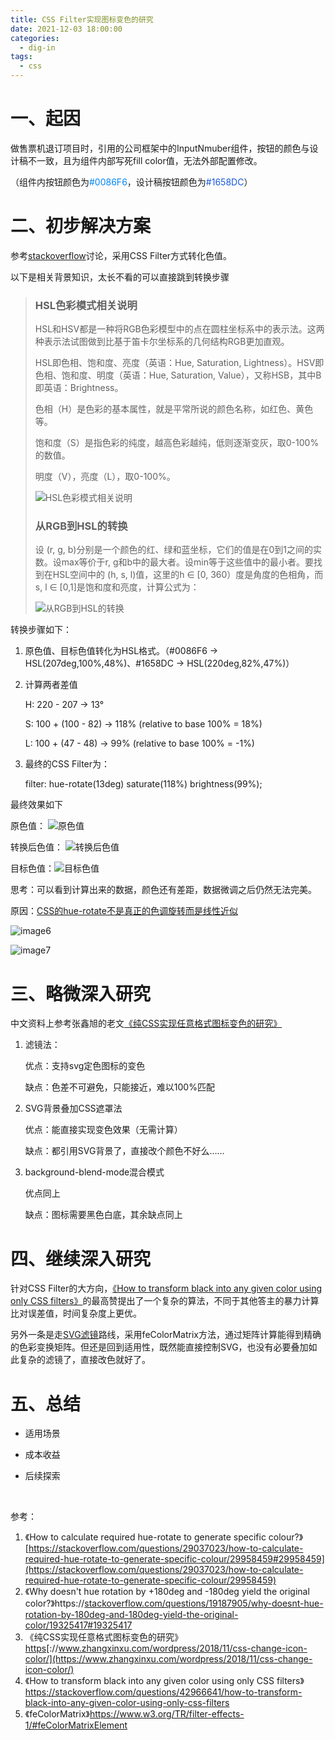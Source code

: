 ```yaml
---
title: CSS Filter实现图标变色的研究
date: 2021-12-03 18:00:00
categories:
  - dig-in
tags:
  - css
---
```

# 一、起因

做售票机退订项目时，引用的公司框架中的InputNmuber组件，按钮的颜色与设计稿不一致，且为组件内部写死fill color值，无法外部配置修改。

（组件内按钮颜色为<span style="color: #0086F6">#0086F6</span>，设计稿按钮颜色为<span style="color: #1658DC">#1658DC</span>）

# 二、初步解决方案

参考[stackoverflow](https://stackoverflow.com/questions/29037023/how-to-calculate-required-hue-rotate-to-generate-specific-colour/29958459)讨论，采用CSS Filter方式转化色值。

以下是相关背景知识，太长不看的可以直接跳到转换步骤

> ### HSL色彩模式相关说明
>
> HSL和HSV都是一种将RGB色彩模型中的点在圆柱坐标系中的表示法。这两种表示法试图做到比基于笛卡尔坐标系的几何结构RGB更加直观。
>
> HSL即色相、饱和度、亮度（英语：Hue, Saturation, Lightness）。HSV即色相、饱和度、明度（英语：Hue, Saturation, Value），又称HSB，其中B即英语：Brightness。
>
> 色相（H）是色彩的基本属性，就是平常所说的颜色名称，如红色、黄色等。
>
> 饱和度（S）是指色彩的纯度，越高色彩越纯，低则逐渐变灰，取0-100%的数值。
>
> 明度（V），亮度（L），取0-100%。
>
> ![HSL色彩模式相关说明](/images/dig-in/006/image1.png)
>
> ### 从RGB到HSL的转换
>
> 设 (r, g, b)分别是一个颜色的红、绿和蓝坐标，它们的值是在0到1之间的实数。设max等价于r, g和b中的最大者。设min等于这些值中的最小者。要找到在HSL空间中的 (h, s, l)值，这里的h ∈ [0, 360）度是角度的色相角，而s, l ∈ [0,1]是饱和度和亮度，计算公式为：
>
> ![从RGB到HSL的转换](/images/dig-in/006/image2.png)

转换步骤如下：

1. 原色值、目标色值转化为HSL格式。（#0086F6 -> HSL(207deg,100%,48%)、#1658DC -> HSL(220deg,82%,47%)）

2. 计算两者差值

   H: 220 - 207        -> 13°

   S: 100 + (100 - 82) -> 118% (relative to base 100% = 18%)

   L: 100 + (47 - 48)  ->  99% (relative to base 100% = -1%)

3. 最终的CSS Filter为：

   filter: hue-rotate(13deg) saturate(118%) brightness(99%);

最终效果如下

原色值： ![原色值](/images/dig-in/006/image3.png)

转换后色值： ![转换后色值](/images/dig-in/006/image4.png)

目标色值：![目标色值](/images/dig-in/006/image5.png)

思考：可以看到计算出来的数据，颜色还有差距，数据微调之后仍然无法完美。

原因：[CSS的hue-rotate不是真正的色调旋转而是线性近似](https://stackoverflow.com/questions/19187905/why-doesnt-hue-rotation-by-180deg-and-180deg-yield-the-original-color/19325417)

![image6](/images/dig-in/006/image6.png)

![image7](/images/dig-in/006/image7.png)

# 三、略微深入研究

中文资料上参考张鑫旭的老文[《纯CSS实现任意格式图标变色的研究》](https://www.zhangxinxu.com/wordpress/2018/11/css-change-icon-color/)

1. 滤镜法：

   优点：支持svg定色图标的变色

   缺点：色差不可避免，只能接近，难以100%匹配

2. SVG背景叠加CSS遮罩法

   优点：能直接实现变色效果（无需计算）

   缺点：都引用SVG背景了，直接改个颜色不好么……

3. background-blend-mode混合模式

   优点同上

   缺点：图标需要黑色白底，其余缺点同上

# 四、继续深入研究

针对CSS Filter的大方向，[《How to transform black into any given color using only CSS filters》](https://stackoverflow.com/questions/42966641/how-to-transform-black-into-any-given-color-using-only-css-filters)的最高赞提出了一个复杂的算法，不同于其他答主的暴力计算比对误差值，时间复杂度上更优。

另外一条是走[SVG滤镜](https://www.w3.org/TR/filter-effects-1/)路线，采用feColorMatrix方法，通过矩阵计算能得到精确的色彩变换矩阵。但还是回到适用性，既然能直接控制SVG，也没有必要叠加如此复杂的滤镜了，直接改色就好了。

# 五、总结

- 适用场景

- 成本收益

- 后续探索

<br/>

参考：

1. 《How to calculate required hue-rotate to generate specific colour?》[https://stackoverflow.com/questions/29037023/how-to-calculate-required-hue-rotate-to-generate-specific-colour/29958459#29958459](https://stackoverflow.com/questions/29037023/how-to-calculate-required-hue-rotate-to-generate-specific-colour/29958459)
2. 《Why doesn't hue rotation by +180deg and -180deg yield the original color?》https://[stackoverflow.com/questions/19187905/why-doesnt-hue-rotation-by-180deg-and-180deg-yield-the-original-color/19325417#19325417](http://stackoverflow.com/questions/19187905/why-doesnt-hue-rotation-by-180deg-and-180deg-yield-the-original-color/19325417)
3. 《纯CSS实现任意格式图标变色的研究》[https](https://www.zhangxinxu.com/wordpress/2018/11/css-change-icon-color/)[://www.zhangxinxu.com/wordpress/2018/11/css-change-icon-color/](https://www.zhangxinxu.com/wordpress/2018/11/css-change-icon-color/)
4. 《How to transform black into any given color using only CSS filters》[https](https://stackoverflow.com/questions/42966641/how-to-transform-black-into-any-given-color-using-only-css-filters)[://stackoverflow.com/questions/42966641/how-to-transform-black-into-any-given-color-using-only-css-filters](https://stackoverflow.com/questions/42966641/how-to-transform-black-into-any-given-color-using-only-css-filters)
5. 《feColorMatrix》https://www.w3.org/TR/filter-effects-1/#feColorMatrixElement

